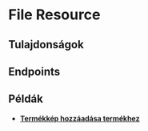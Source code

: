 # File Resource

## Tulajdonságok

<ResourceProperties :resource="'file'" :lang="'hu'"/>

## Endpoints

[//]: <> (GET ENDPOINT)
<ResourceEndpoint :resource="'file'" :endpoint="'get'" :lang="'hu'">

<template v-slot:responseJSON>

<<< @/docs/fixtures/api/file/response/json/get_id.json

</template>

<template v-slot:responseXML>

<<< @/docs/fixtures/api/file/response/xml/get_id.xml

</template>

</ResourceEndpoint>

[//]: <> (POST ENDPOINT)
<ResourceEndpoint :resource="'file'" :endpoint="'post'" :lang="'hu'">

<template v-slot:request>

<<< @/docs/fixtures/api/file/request/post.json

</template>

<template v-slot:responseJSON>

<<< @/docs/fixtures/api/file/response/json/post.json

</template>

<template v-slot:responseXML>

<<< @/docs/fixtures/api/file/response/xml/post.xml

</template>

</ResourceEndpoint>

[//]: <> (DELETE ENDPOINT)
<ResourceEndpoint :resource="'file'" :endpoint="'delete'" :lang="'hu'"/>

## Példák

- [**Termékkép hozzáadása termékhez**](../development/api-examples/05_attach_uploaded_image_to_product.md)

